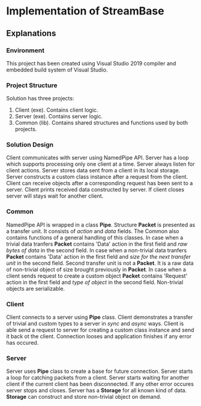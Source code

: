 # Implementation of StreamBase

## Explanations

### Environment

This project has been created using Visual Studio 2019 compiler and embedded build system of Visual Studio.

### Project Structure

Solution has three projects:
1. Client (exe). Contains client logic.
2. Server (exe). Contains server logic.
3. Common (lib). Contains shared structures and functions used by both projects.

### Solution Design

Client communicates with server using NamedPipe API. Server has a loop which supports processing only one client at a time. Server always listen for client actions. Server stores data sent from a client in its local storage. Server constructs a custom class instance after a request from the client. Client can receive objects after a corresponding request has been sent to a server. Client prints received data constructed by server. If client closes server will stays wait for another client.

### Common

NamedPipe API is wrapped in a class **Pipe**. Structure **Packet** is presented as a transfer unit. It consists of _action_ and _data_ fields. The Common also contains functions of a general handling of this classes. In case when a trivial data tranfers **Packet** contains 'Data' action in the first field and _raw bytes of data_ in the second field. In case when a non-trivial data tranfers **Packet** contains 'Data' action in the first field and _size for the next transfer unit_ in the second field. Second transfer unit is not a **Packet**. It is a raw data of non-trivial object of size brought previously in **Packet**. In case when a client sends request to create a custom object **Packet** contains 'Request' action in the first field and _type of object_ in the second field. Non-trivial objects are serializable.

### Client

Client connects to a server using **Pipe** class. Client demonstrates a transfer of trivial and custom types to a server in _sync_ and _async_ ways. Client is able send a request to server for creating a custom class instance and send it back ot the client. Connection looses and application finishes if any error has occured.

### Server

Server uses **Pipe** class to create a base for future connection. Server starts a loop for catching packets from a client. Server starts waiting for another client if the current client has been disconnected. If any other error occures server stops and closes. Server has a **Storage** for all known kind of data. **Storage** can construct and store non-trivial object on demand.



